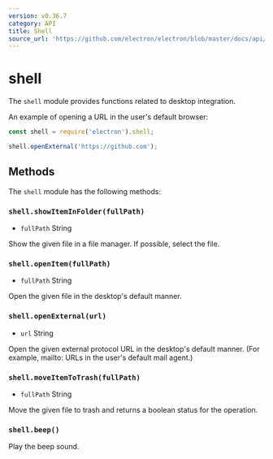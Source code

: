 ```yaml
---
version: v0.36.7
category: API
title: Shell
source_url: 'https://github.com/electron/electron/blob/master/docs/api/shell.md'
---
```


# shell

The `shell` module provides functions related to desktop integration.

An example of opening a URL in the user's default browser:

```javascript
const shell = require('electron').shell;

shell.openExternal('https://github.com');
```

## Methods

The `shell` module has the following methods:

### `shell.showItemInFolder(fullPath)`

* `fullPath` String

Show the given file in a file manager. If possible, select the file.

### `shell.openItem(fullPath)`

* `fullPath` String

Open the given file in the desktop's default manner.

### `shell.openExternal(url)`

* `url` String

Open the given external protocol URL in the desktop's default manner. (For
example, mailto: URLs in the user's default mail agent.)

### `shell.moveItemToTrash(fullPath)`

* `fullPath` String

Move the given file to trash and returns a boolean status for the operation.

### `shell.beep()`

Play the beep sound.
